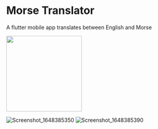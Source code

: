 # Morse Translator

A flutter mobile app translates between English and Morse

<img src="https://user-images.githubusercontent.com/71513396/160287832-37564e81-5897-48ce-ab90-fc3c81f24c74.png" width="200" height="200" />

![Screenshot_1648385350](https://user-images.githubusercontent.com/71513396/160287832-37564e81-5897-48ce-ab90-fc3c81f24c74.png)
![Screenshot_1648385390](https://user-images.githubusercontent.com/71513396/160287845-154d0819-5ed3-4834-9974-11de18b3a06e.png)
